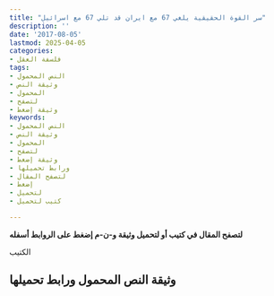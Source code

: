 ```yaml
---
title: "سر القوة الحقيقية يلغي 67 مع ايران قد تلي 67 مع اسرائيل"
description: ''
date: '2017-08-05'
lastmod: 2025-04-05
categories:
- فلسفة العقل
tags:
- النص المحمول
- وثيقة النص
- المحمول
- لتصفح
- وثيقة إضغط
keywords:
- النص المحمول
- وثيقة النص
- المحمول
- لتصفح
- وثيقة إضغط
- ورابط تحميلها
- لتصفح المقال
- إضغط
- لتحميل
- كتيب لتحميل

---
```

**لتصفح المقال في كتيب أو لتحميل وثيقة و-ن-م إضغط على الروابط أسفله**

الكتيب

## وثيقة النص المحمول ورابط تحميلها

###
